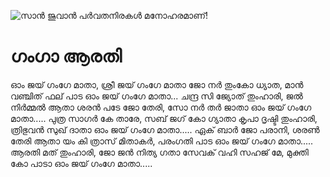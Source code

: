 ![സാൻ ജുവാൻ പർവതനിരകൾ മനോഹരമാണ്!](lib/assets/images/artis/img.png "San Juan Mountains")

# ഗംഗാ ആരതി

ഓം ജയ് ഗംഗേ മാതാ, ശ്രീ ജയ് ഗംഗേ മാതാ
ജോ നർ തുംകോ ധ്യാത, മാൻ വഞ്ചിത് ഫല് പാട
ഓം ജയ് ഗംഗേ മാതാ...
ചന്ദ്ര സി ജ്യോത് തുംഹാരി, ജൽ നിർമ്മൽ ആതാ
ശരൻ പടേ ജോ തേരി, സോ നർ തർ ജാതാ
ഓം ജയ് ഗംഗേ മാതാ.....
പുത്ര സാഗർ കേ താരേ, സബ് ജഗ് കോ ഗ്യാതാ
കൃപാ ദൃഷ്ടി തുംഹാരി, ത്രിഭുവൻ സുഖ് ദാതാ
ഓം ജയ് ഗംഗേ മാതാ.....
ഏക് ബാർ ജോ പരാനി, ശരൺ തേരി ആതാ
യം കി ത്രാസ് മിതാകർ, പരംഗതി പാട
ഓം ജയ് ഗംഗേ മാതാ.....
ആരതി മത് തുംഹാരി, ജോ ജൻ നിത്യ ഗതാ
സേവക് വഹി സഹജ് മേ, മുക്തി കോ പാടാ
ഓം ജയ് ഗംഗേ മാതാ.....